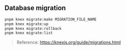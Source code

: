 ## Database migration

```sh
pnpm knex migrate:make MIGRATION_FILE_NAME
pnpm knex migrate:up
pnpm knex migrate:rollback
pnpm knex migrate:list
```

> Reference: https://knexjs.org/guide/migrations.html
